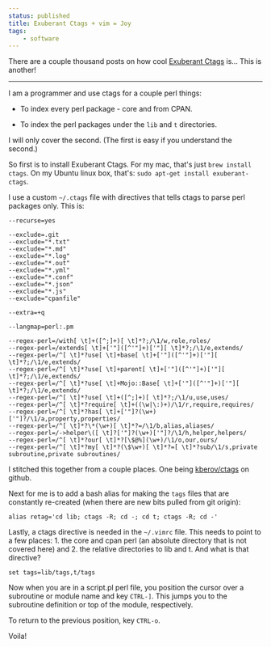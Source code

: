 ```yaml
---
status: published
title: Exuberant Ctags + vim = Joy
tags:
    - software
---
```

There are a couple thousand posts on how cool [Exuberant Ctags](http://ctags.sourceforge.net/) is... This is another!

---
I am a programmer and use ctags for a couple perl things:

* To index every perl package - core and from CPAN.

* To index the perl packages under the `lib` and `t` directories.

I will only cover the second.  (The first is easy if you understand the second.)

So first is to install Exuberant Ctags.  For my mac, that's just `brew install ctags`.  On my Ubuntu linux box, that's: `sudo apt-get install exuberant-ctags`.

I use a custom `~/.ctags` file with directives that tells ctags to parse perl packages only.  This is:

    --recurse=yes
     
    --exclude=.git
    --exclude="*.txt"
    --exclude="*.md"
    --exclude="*.log"
    --exclude="*.out"
    --exclude="*.yml"
    --exclude="*.conf"
    --exclude="*.json"
    --exclude="*.js"
    --exclude="cpanfile"
     
    --extra=+q
     
    --langmap=perl:.pm
     
    --regex-perl=/with[ \t]+([^;]+)[ \t]*?;/\1/w,role,roles/
    --regex-perl=/extends[ \t]+['"]([^'"]+)['"][ \t]*?;/\1/e,extends/
    --regex-perl=/^[ \t]*?use[ \t]+base[ \t]+['"]([^'"]+)['"][ \t]*?;/\1/e,extends/
    --regex-perl=/^[ \t]*?use[ \t]+parent[ \t]+['"]([^'"]+)['"][ \t]*?;/\1/e,extends/
    --regex-perl=/^[ \t]*?use[ \t]+Mojo::Base[ \t]+['"]([^'"]+)['"][ \t]*?;/\1/e,extends/
    --regex-perl=/^[ \t]*?use[ \t]+([^;]+)[ \t]*?;/\1/u,use,uses/
    --regex-perl=/^[ \t]*?require[ \t]+((\w|\:)+)/\1/r,require,requires/
    --regex-perl=/^[ \t]*?has[ \t]+['"]?(\w+)['"]?/\1/a,property,properties/
    --regex-perl=/^[ \t]*?\*(\w+)[ \t]*?=/\1/b,alias,aliases/
    --regex-perl=/->helper\([ \t]?['"]?(\w+)['"]?/\1/h,helper,helpers/
    --regex-perl=/^[ \t]*?our[ \t]*?[\$@%](\w+)/\1/o,our,ours/
    --regex-perl=/^[ \t]*?my[ \t]*?(\$\w+)[ \t]*?=[ \t]*?sub/\1/s,private subroutine,private subroutines/

I stitched this together from a couple places.  One being [kberov/ctags](https://github.com/kberov/ctags) on github.

Next for me is to add a bash alias for making the `tags` files that are constantly re-created (when there are new bits pulled from git origin):

    alias retag='cd lib; ctags -R; cd -; cd t; ctags -R; cd -'

Lastly, a ctags directive is needed in the `~/.vimrc` file.  This needs to point to a few places: 1. the core and cpan perl (an absolute directory that is not covered here) and 2. the relative directories to lib and t.  And what is that directive?

    set tags=lib/tags,t/tags

Now when you are in a script.pl perl file, you position the cursor over a subroutine or module name and key `CTRL-]`.  This jumps you to the subroutine definition or top of the module, respectively.

To return to the previous position, key `CTRL-o`.

Voila!
